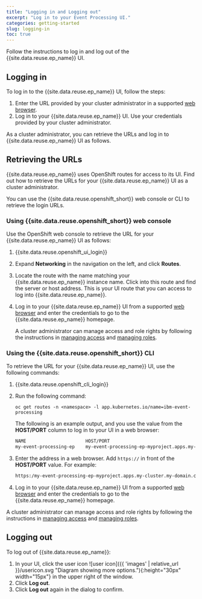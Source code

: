 ```yaml
---
title: "Logging in and Logging out"
excerpt: "Log in to your Event Processing UI."
categories: getting-started
slug: logging-in
toc: true
---
```


Follow the instructions to log in and log out of the {{site.data.reuse.ep_name}} UI.

## Logging in

To log in to the {{site.data.reuse.ep_name}} UI, follow the steps:

1. Enter the URL provided by your cluster administrator in a supported [web browser](../../installing/prerequisites/#event-processing-ui).
2. Log in to your {{site.data.reuse.ep_name}} UI. Use your credentials provided by your cluster administrator.

As a cluster administrator, you can retrieve the URLs and log in to {{site.data.reuse.ep_name}} UI as follows.

## Retrieving the URLs

{{site.data.reuse.ep_name}} uses OpenShift routes for access to its UI. Find out how to retrieve the URLs for your {{site.data.reuse.ep_name}} UI as a cluster administrator.

You can use the {{site.data.reuse.openshift_short}} web console or CLI to retrieve the login URLs.

### Using {{site.data.reuse.openshift_short}} web console

Use the OpenShift web console to retrieve the URL for your {{site.data.reuse.ep_name}} UI as follows:

1. {{site.data.reuse.openshift_ui_login}}
2. Expand **Networking** in the navigation on the left, and click **Routes**.
3. Locate the route with the name matching your {{site.data.reuse.ep_name}} instance name. Click into this route and find the server or host address. This is your UI route that you can access to log into {{site.data.reuse.ep_name}}.
4. Log in to your {{site.data.reuse.ep_name}} UI from a supported [web browser](../../installing/prerequisites/#event-processing-ui) and enter the credentials to go to the {{site.data.reuse.ep_name}} homepage.


   A cluster administrator can manage access and role rights by following the instructions in [managing access](../../security/managing-access/) and [managing roles](../../security/user-roles/).

### Using the {{site.data.reuse.openshift_short}} CLI

To retrieve the URL for your {{site.data.reuse.ep_name}} UI, use the following commands:

1. {{site.data.reuse.openshift_cli_login}}
2. Run the following command:

   ```shell
   oc get routes -n <namespace> -l app.kubernetes.io/name=ibm-event-processing
   ```

   The following is an example output, and you use the value from the **HOST/PORT** column to log in to your UI in a web browser:

   ```sh
   NAME                      HOST/PORT                                                         PATH    SERVICES                 PORT   TERMINATION  WILDCARD
   my-event-processing-ep    my-event-processing-ep-myproject.apps.my-cluster.my-domain.com            my-event-processing-ep   3000   reencrypt     None
   ```

3. Enter the address in a web browser. Add `https://` in front of the **HOST/PORT** value. For example:

   ```sh
   https:/my-event-processing-ep-myproject.apps.my-cluster.my-domain.com/
   ```

4. Log in to your {{site.data.reuse.ep_name}} UI from a supported [web browser](../../installing/prerequisites/#event-processing-ui) and enter the credentials to go to the {{site.data.reuse.ep_name}} homepage.

A cluster administrator can manage access and role rights by following the instructions in [managing access](../../security/managing-access/) and [managing roles](../../security/user-roles/).

## Logging out

To log out of {{site.data.reuse.ep_name}}:

1. In your UI, click the user icon ![user icon]({{ 'images' | relative_url }}/usericon.svg "Diagram showing more options."){:height="30px" width="15px"} in the upper right of the window.
2. Click **Log out**.
3. Click **Log out** again in the dialog to confirm.